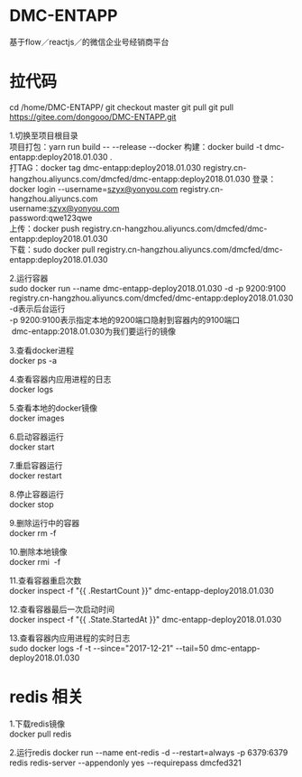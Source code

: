 # DMC-ENTAPP
基于flow／reactjs／的微信企业号经销商平台

# 拉代码
cd /home/DMC-ENTAPP/
git checkout master
git pull
git pull https://gitee.com/dongooo/DMC-ENTAPP.git


1.切换至项目根目录  
项目打包：yarn run build -- --release --docker 
构建：docker build -t dmc-entapp:deploy2018.01.030 .  
打TAG：docker tag dmc-entapp:deploy2018.01.030 registry.cn-hangzhou.aliyuncs.com/dmcfed/dmc-entapp:deploy2018.01.030 
登录：docker login --username=szyx@yonyou.com registry.cn-hangzhou.aliyuncs.com  
username:szyx@yonyou.com  
password:qwe123qwe  
上传：docker push registry.cn-hangzhou.aliyuncs.com/dmcfed/dmc-entapp:deploy2018.01.030  
下载：sudo docker pull registry.cn-hangzhou.aliyuncs.com/dmcfed/dmc-entapp:deploy2018.01.030  

2.运行容器  
sudo docker run --name dmc-entapp-deploy2018.01.030 -d -p 9200:9100 registry.cn-hangzhou.aliyuncs.com/dmcfed/dmc-entapp:deploy2018.01.030  
-d表示后台运行  
-p 9200:9100表示指定本地的9200端口隐射到容器内的9100端口  
 dmc-entapp:2018.01.030为我们要运行的镜像  


3.查看docker进程  
docker ps -a

4.查看容器内应用进程的日志  
docker logs <container id>


5.查看本地的docker镜像  
docker images

6.启动容器运行  
docker start <container id>

7.重启容器运行  
docker restart <container id>

8.停止容器运行  
docker stop <container id>

9.删除运行中的容器  
docker rm <container id> -f  

10.删除本地镜像  
docker rmi <image id> -f  
  
11.查看容器重启次数  
docker inspect -f "{{ .RestartCount }}" dmc-entapp-deploy2018.01.030  
  
12.查看容器最后一次启动时间  
docker inspect -f "{{ .State.StartedAt }}" dmc-entapp-deploy2018.01.030
  
13.查看容器内应用进程的实时日志  
sudo docker logs -f -t --since="2017-12-21" --tail=50 dmc-entapp-deploy2018.01.030


# redis 相关  
1.下载redis镜像  
docker pull redis  

2.运行redis 
docker run --name ent-redis -d --restart=always -p 6379:6379 redis redis-server --appendonly yes  --requirepass dmcfed321  

  
